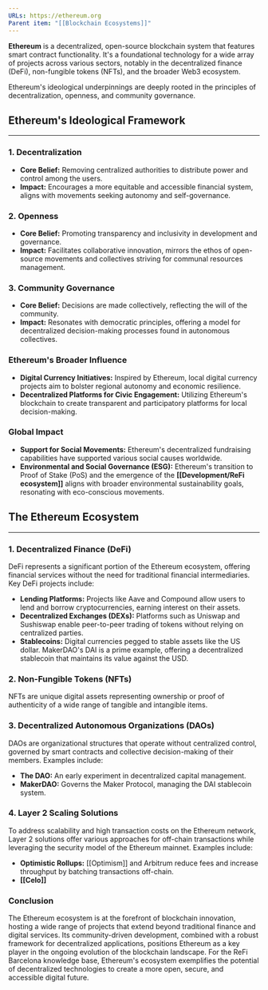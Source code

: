 ```yaml
---
URLs: https://ethereum.org
Parent item: "[[Blockchain Ecosystems]]"
---
```

**Ethereum** is a decentralized, open-source blockchain system that features smart contract functionality. It's a foundational technology for a wide array of projects across various sectors, notably in the decentralized finance (DeFi), non-fungible tokens (NFTs), and the broader Web3 ecosystem.

Ethereum's ideological underpinnings are deeply rooted in the principles of decentralization, openness, and community governance.

## Ethereum's Ideological Framework

---

### 1. **Decentralization**

- **Core Belief:** Removing centralized authorities to distribute power and control among the users.
- **Impact:** Encourages a more equitable and accessible financial system, aligns with movements seeking autonomy and self-governance.

### 2. **Openness**

- **Core Belief:** Promoting transparency and inclusivity in development and governance.
- **Impact:** Facilitates collaborative innovation, mirrors the ethos of open-source movements and collectives striving for communal resources management.

### 3. **Community Governance**

- **Core Belief:** Decisions are made collectively, reflecting the will of the community.
- **Impact:** Resonates with democratic principles, offering a model for decentralized decision-making processes found in autonomous collectives.

### Ethereum's Broader Influence

- **Digital Currency Initiatives:** Inspired by Ethereum, local digital currency projects aim to bolster regional autonomy and economic resilience.
- **Decentralized Platforms for Civic Engagement:** Utilizing Ethereum's blockchain to create transparent and participatory platforms for local decision-making.

### Global Impact

- **Support for Social Movements:** Ethereum's decentralized fundraising capabilities have supported various social causes worldwide.
- **Environmental and Social Governance (ESG):** Ethereum's transition to Proof of Stake (PoS) and the emergence of the **[[Development/ReFi ecosystem]]** aligns with broader environmental sustainability goals, resonating with eco-conscious movements.

## The Ethereum Ecosystem

---

### 1. **Decentralized Finance (DeFi)**

DeFi represents a significant portion of the Ethereum ecosystem, offering financial services without the need for traditional financial intermediaries. Key DeFi projects include:

- **Lending Platforms:** Projects like Aave and Compound allow users to lend and borrow cryptocurrencies, earning interest on their assets.
- **Decentralized Exchanges (DEXs):** Platforms such as Uniswap and Sushiswap enable peer-to-peer trading of tokens without relying on centralized parties.
- **Stablecoins:** Digital currencies pegged to stable assets like the US dollar. MakerDAO's DAI is a prime example, offering a decentralized stablecoin that maintains its value against the USD.

### 2. **Non-Fungible Tokens (NFTs)**

NFTs are unique digital assets representing ownership or proof of authenticity of a wide range of tangible and intangible items.

### 3. **Decentralized Autonomous Organizations (DAOs)**

DAOs are organizational structures that operate without centralized control, governed by smart contracts and collective decision-making of their members. Examples include:

- **The DAO:** An early experiment in decentralized capital management.
- **MakerDAO:** Governs the Maker Protocol, managing the DAI stablecoin system.

### 4. **Layer 2 Scaling Solutions**

To address scalability and high transaction costs on the Ethereum network, Layer 2 solutions offer various approaches for off-chain transactions while leveraging the security model of the Ethereum mainnet. Examples include:

- **Optimistic Rollups:** [[Optimism]] and Arbitrum reduce fees and increase throughput by batching transactions off-chain.
- **[[Celo]]**

### Conclusion

The Ethereum ecosystem is at the forefront of blockchain innovation, hosting a wide range of projects that extend beyond traditional finance and digital services. Its community-driven development, combined with a robust framework for decentralized applications, positions Ethereum as a key player in the ongoing evolution of the blockchain landscape. For the ReFi Barcelona knowledge base, Ethereum's ecosystem exemplifies the potential of decentralized technologies to create a more open, secure, and accessible digital future.
